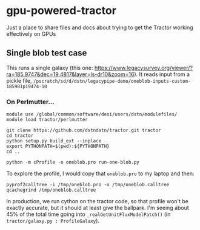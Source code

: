 # gpu-powered-tractor
Just a place to share files and docs about trying to get the Tractor working effectively on GPUs


## Single blob test case

This runs a single galaxy (this one: https://www.legacysurvey.org/viewer/?ra=185.9747&dec=19.4817&layer=ls-dr10&zoom=16).
It reads input from a pickle file, `/pscratch/sd/d/dstn/legacypipe-demo/oneblob-inputs-custom-185981p19474-10`

### On Perlmutter...

```
module use /global/common/software/desi/users/dstn/modulefiles/
module load tractor/perlmutter

git clone https://github.com/dstndstn/tractor.git tractor
cd tractor
python setup.py build_ext --inplace
export PYTHONPATH=$(pwd):${PYTHONPATH}
cd ..

python -m cProfile -o oneblob.pro run-one-blob.py
```

To explore the profile, I would copy that `oneblob.pro` to my laptop and then:
```
pyprof2calltree -i /tmp/oneblob.pro -o /tmp/oneblob.calltree
qcachegrind /tmp/oneblob.calltree
```

In production, we run cython on the tractor code, so that profile won't be exactly accurate, but it should at least give the ballpark.  I'm seeing about 45% of the total time going into `_realGetUnitFluxModelPatch()` (in `tractor/galaxy.py : ProfileGalaxy`).


